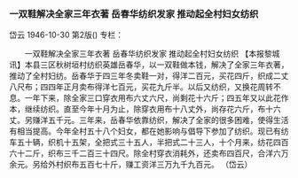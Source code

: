 ### 一双鞋解决全家三年衣著  岳春华纺织发家  推动起全村妇女纺织
岱云
1946-10-30
第2版()
专栏：

　　一双鞋解决全家三年衣著
    岳春华纺织发家
    推动起全村妇女纺织
    【本报黎城讯】本县三区秋树垣村纺织英雄岳春华，以一双鞋做本钱，解决了全家三年衣著，推动了全村妇纺。岳春华于四三年冬卖鞋一对，得洋二百元，买花四斤，织成二丈八尺布；四四年正月卖布得洋七百元，买花九斤半。以后又纺织，又换花周转不息。一年下来，除全家三口穿衣用布六丈六尺，尚剩花十六斤；四五年又以此花作本，继续纺织。直至今年十月为止，除穿衣用布十八丈外，尚存花六斤，布十六丈。另赚洋五千元。三年来，岳春华依靠纺织，解决了全家的很多困难，使得生活有相当提高。今年全村五十八个妇女，都在她影响与倡导下参加了纺织。现已有纺车五十辆，织机十五架，全把式三十五人，半把式二十三人，十个月来，纺花四百六十二斤，织布三千二百三十四尺。除全村穿衣消耗外，还卖布四百尺，合洋六万余元。另给外村织布五百七十斤，赚工资洋三万九千九百元。    （岱云）
